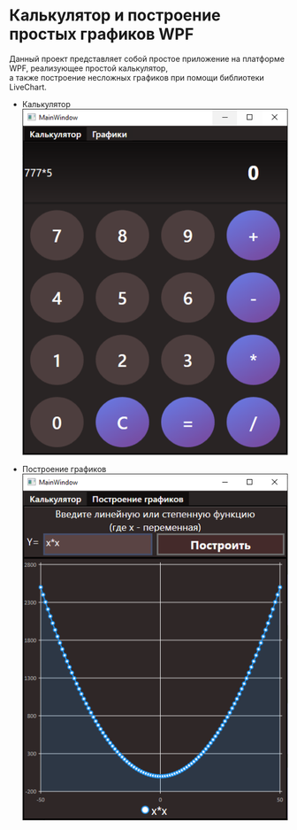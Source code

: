 # Калькулятор и построение простых графиков WPF
Данный проект представляет собой простое приложение на платформе WPF, реализующее простой калькулятор, <br>
а также построение несложных графиков при помощи библиотеки LiveChart. <br>

* Калькулятор <br>
![Окно калькулятора](screenshots/calculator.png "calc")

* Построение графиков <br>
![Окно построения графиков](screenshots/graphs.png "graphs")

